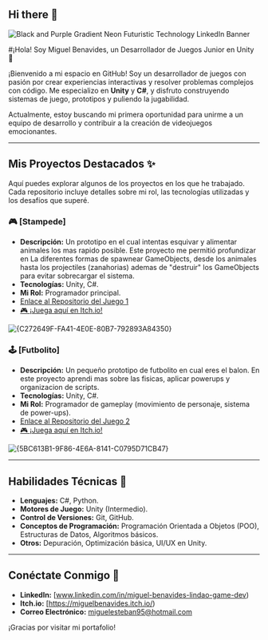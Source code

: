 ## Hi there 👋


![Black and Purple Gradient Neon Futuristic Technology LinkedIn Banner](https://github.com/user-attachments/assets/9a47ac10-920d-4310-aecd-8f96c7c681a1)


#¡Hola! Soy Miguel Benavides, un Desarrollador de Juegos Junior en Unity 👋

¡Bienvenido a mi espacio en GitHub! Soy un desarrollador de juegos con pasión por crear experiencias interactivas y resolver problemas complejos con código. Me especializo en **Unity** y **C#**, y disfruto construyendo sistemas de juego, prototipos y puliendo la jugabilidad.

Actualmente, estoy buscando mi primera oportunidad para unirme a un equipo de desarrollo y contribuir a la creación de videojuegos emocionantes.

---

## Mis Proyectos Destacados ✨

Aquí puedes explorar algunos de los proyectos en los que he trabajado. Cada repositorio incluye detalles sobre mi rol, las tecnologías utilizadas y los desafíos que superé.

### 🎮 [Stampede]
* **Descripción:** Un prototipo en el cual intentas esquivar y alimentar animales los mas rapido posible. Este proyecto me permitió profundizar en La diferentes formas de spawnear GameObjects, desde los animales hasta los projectiles (zanahorias) ademas de "destruir" los GameObjects para evitar sobrecargar el sistema.
* **Tecnologías:** Unity, C#.
* **Mi Rol:** Programador principal.
* [Enlace al Repositorio del Juego 1](https://github.com/TuUsuario/NombreDeTuJuego1)
* [🎮 ¡Juega aquí en Itch.io!](https://miguelbenavides.itch.io/prototype-2)

![{C272649F-FA41-4E0E-80B7-792893A84350}](https://github.com/user-attachments/assets/2284f227-bb3f-4473-a36b-b4737c994471)


### 🕹️ [Futbolito]
* **Descripción:** Un pequeño prototipo de futbolito en cual eres el balon. En este proyecto aprendi mas sobre las fisicas, aplicar powerups y organizacion de scripts.
* **Tecnologías:** Unity, C#.
* **Mi Rol:** Programador de gameplay (movimiento de personaje, sistema de power-ups).
* [Enlace al Repositorio del Juego 2](https://github.com/TuUsuario/NombreDeTuJuego2)
* [🎮 ¡Juega aquí en Itch.io!](https://miguelbenavides.itch.io/prototype-4)

![{5BC613B1-9F86-4E6A-8141-C0795D71CB47}](https://github.com/user-attachments/assets/2f9921d1-118b-4b35-bb95-f18587eb10b1)

---

## Habilidades Técnicas 🚀
* **Lenguajes:** C#, Python.
* **Motores de Juego:** Unity (Intermedio).
* **Control de Versiones:** Git, GitHub.
* **Conceptos de Programación:** Programación Orientada a Objetos (POO), Estructuras de Datos, Algoritmos básicos.
* **Otros:** Depuración, Optimización básica, UI/UX en Unity.

---

## Conéctate Conmigo 📧
* **LinkedIn:** [www.linkedin.com/in/miguel-benavides-lindao-game-dev)
* **Itch.io:** [https://miguelbenavides.itch.io/)
* **Correo Electrónico:** [miguelesteban95@hotmail.com](miguelestebanbl95@gmail.com)

¡Gracias por visitar mi portafolio!
